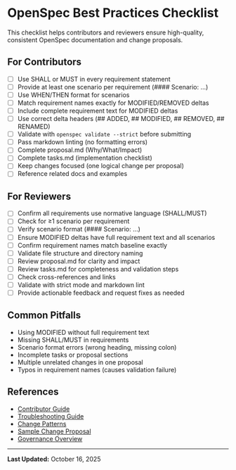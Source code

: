 # OpenSpec Best Practices Checklist

This checklist helps contributors and reviewers ensure high-quality, consistent OpenSpec documentation and change proposals.

## For Contributors

- [ ] Use SHALL or MUST in every requirement statement
- [ ] Provide at least one scenario per requirement (#### Scenario: ...)
- [ ] Use WHEN/THEN format for scenarios
- [ ] Match requirement names exactly for MODIFIED/REMOVED deltas
- [ ] Include complete requirement text for MODIFIED deltas
- [ ] Use correct delta headers (## ADDED, ## MODIFIED, ## REMOVED, ## RENAMED)
- [ ] Validate with `openspec validate --strict` before submitting
- [ ] Pass markdown linting (no formatting errors)
- [ ] Complete proposal.md (Why/What/Impact)
- [ ] Complete tasks.md (implementation checklist)
- [ ] Keep changes focused (one logical change per proposal)
- [ ] Reference related docs and examples

## For Reviewers

- [ ] Confirm all requirements use normative language (SHALL/MUST)
- [ ] Check for ≥1 scenario per requirement
- [ ] Verify scenario format (#### Scenario: ...)
- [ ] Ensure MODIFIED deltas have full requirement text and all scenarios
- [ ] Confirm requirement names match baseline exactly
- [ ] Validate file structure and directory naming
- [ ] Review proposal.md for clarity and impact
- [ ] Review tasks.md for completeness and validation steps
- [ ] Check cross-references and links
- [ ] Validate with strict mode and markdown lint
- [ ] Provide actionable feedback and request fixes as needed

## Common Pitfalls

- Using MODIFIED without full requirement text
- Missing SHALL/MUST in requirements
- Scenario format errors (wrong heading, missing colon)
- Incomplete tasks or proposal sections
- Multiple unrelated changes in one proposal
- Typos in requirement names (causes validation failure)

## References

- [Contributor Guide](./contributor-guide.md)
- [Troubleshooting Guide](./troubleshooting.md)
- [Change Patterns](./change-patterns.md)
- [Sample Change Proposal](../changes/update-doc-sample-change-demo/)
- [Governance Overview](../README.md)

---

**Last Updated:** October 16, 2025
